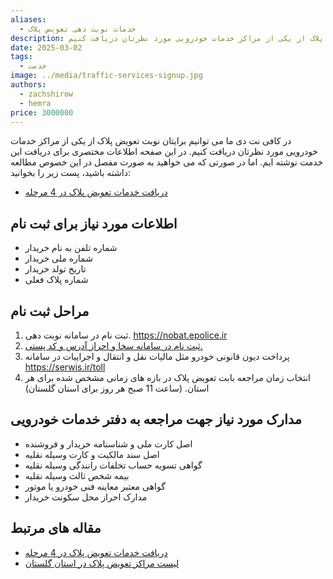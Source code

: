```yaml
---
aliases:
  - خدمات نوبت دهی تعویض پلاک
description: در کافی نت دی ما می توانیم برایتان نوبت تعویض پلاک از یکی از مراکز خدمات خودرویی مورد نظرتان دریافت کنیم.
date: 2025-03-02
tags:
  - خدمت
image: ../media/traffic-services-signup.jpg
authors:
  - zachshirow
  - hemra
price: 3000000
---
```


در کافی نت دی ما می توانیم برایتان نوبت تعویض پلاک از یکی از مراکز خدمات خودرویی مورد نظرتان دریافت کنیم. در این صفحه اطلاعات مختصری برای دریافت این خدمت نوشته ایم. اما در صورتی که می خواهید به صورت مفصل در این خصوص مطالعه داشته باشید، پست زیر را بخوانید: 

- [دریافت خدمات تعویض پلاک در 4 مرحله](../blog/traffic-plate-services-4-steps.md)

## اطلاعات مورد نیاز برای ثبت نام

- شماره تلفن به نام خریدار 
- شماره ملی خریدار
- تاریخ تولد خریدار
- شماره پلاک فعلی

## مراحل ثبت نام

1. ثبت نام در سامانه نوبت دهی. https://nobat.epolice.ir
2. [ثبت نام در سامانه سخا و احراز آدرس و کد پستی.](../blog/zipcode-verification.md)
3. پرداخت دیون قانونی خودرو مثل مالیات نقل و انتقال و اجراییات در سامانه https://serwis.ir/toll
4. انتخاب زمان مراجعه بابت تعویض پلاک در بازه های زمانی مشخص شده برای هر استان. (ساعت 11 صبح هر روز برای استان گلستان)

## مدارک مورد نیاز جهت مراجعه به دفتر خدمات خودرویی

- اصل کارت ملی و شناسنامه خریدار و فروشنده
- اصل سند مالکیت و کارت وسیله نقلیه
- گواهی تسویه حساب تخلفات رانندگی وسیله نقلیه
- بیمه‌ شخص ثالث وسیله نقلیه
- گواهی معتبر معاینه فنی خودرو یا موتور 
- مدارک احراز محل سکونت خریدار

## مقاله های مرتبط

- [دریافت خدمات تعویض پلاک در 4 مرحله](../blog/traffic-plate-services-4-steps.md)
- [لیست مراکز تعویض پلاک در استان گلستان](../blog/golestan-traffic-services-locations.md)
